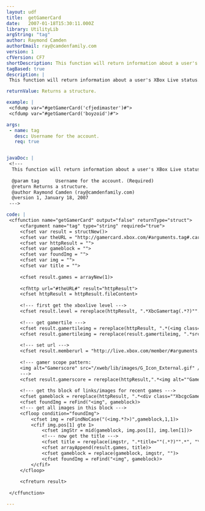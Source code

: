 ```yaml
---
layout: udf
title:  getGamerCard
date:   2007-01-18T15:30:11.000Z
library: UtilityLib
argString: "tag"
author: Raymond Camden
authorEmail: ray@camdenfamily.com
version: 1
cfVersion: CF7
shortDescription: This function will return information about a user's XBox Live status.
tagBased: true
description: |
 This function will return information about a user's XBox Live status. This includes their XBox Live level, gamer image, score, and past games.

returnValue: Returns a structure.

example: |
 <cfdump var="#getGamerCard('cfjedimaster')#">
 <cfdump var="#getGamerCard('boyzoid')#">

args:
 - name: tag
   desc: Username for the account.
   req: true


javaDoc: |
 <!---
  This function will return information about a user's XBox Live status.
  
  @param tag      Username for the account. (Required)
  @return Returns a structure. 
  @author Raymond Camden (ray@camdenfamily.com) 
  @version 1, January 18, 2007 
 --->

code: |
 <cffunction name="getGamerCard" output="false" returnType="struct">
     <cfargument name="tag" type="string" required="true">
     <cfset var result = structNew()>
     <cfset var theURL = "http://gamercard.xbox.com/#arguments.tag#.card">
     <cfset var httpResult = "">
     <cfset var gameblock = "">
     <cfset var foundImg = "">
     <cfset var img = "">
     <cfset var title = "">
     
     <cfset result.games = arrayNew(1)>
         
     <cfhttp url="#theURL#" result="httpResult">
     <cfset httpResult = httpResult.fileContent>
     
     <!--- first get the xboxlive level --->
     <cfset result.level = rereplace(httpResult, ".*XbcGamertag(.*?)"".*", "\1")>
     
     <!--- get gamertile --->
     <cfset result.gamertileimg = rereplace(httpResult, ".*(<img class=""XbcgcGamertile"" .*?>).*","\1")>
     <cfset result.gamertileimg = rereplace(result.gamertileimg, ".*src=""(.*?)"".*", "\1")>
 
     <!--- set url --->
     <cfset result.memberurl = "http://live.xbox.com/member/#arguments.tag#">
     
     <!--- gamer scope pattern:
     <img alt="Gamerscore" src="/xweb/lib/images/G_Icon_External.gif" /></span><span class="XbcFRAR">3095</span>
     --->
     <cfset result.gamerscore = rereplace(httpResult,".*<img alt=""Gamerscore"".*?<span class=""XbcFRAR"">([0-9]+).*","\1")>
 
     <!--- get ths block of links/images for recent games --->
     <cfset gameblock = rereplace(httpResult, ".*<div class=""XbcgcGames"">(.*?)</div>.*", "\1")>
     <cfset foundImg = reFind("<img", gameblock)>
     <!--- get all images in this block --->
     <cfloop condition="foundImg">
         <cfset img = reFindNoCase("(<img.*?>)",gameblock,1,1)>
         <cfif img.pos[1] gte 1>
             <cfset imgStr = mid(gameblock, img.pos[1], img.len[1])>
             <!--- now get the title --->
             <cfset title = rereplace(imgstr, ".*title=""(.*?)"".*", "\1")>
             <cfset arrayAppend(result.games, title)>
             <cfset gameblock = replace(gameblock, imgstr, "")>            
             <cfset foundImg = reFind("<img", gameblock)>
         </cfif>
     </cfloop>
     
     <cfreturn result>
     
 </cffunction>

---
```


